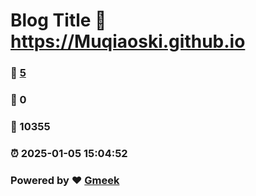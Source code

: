 # Blog Title :link: https://Muqiaoski.github.io 
### :page_facing_up: [5](https://Muqiaoski.github.io/tag.html) 
### :speech_balloon: 0 
### :hibiscus: 10355 
### :alarm_clock: 2025-01-05 15:04:52 
### Powered by :heart: [Gmeek](https://github.com/Meekdai/Gmeek)
